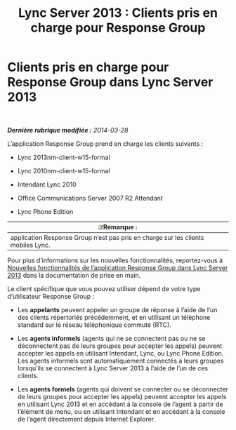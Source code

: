 ﻿---
title: 'Lync Server 2013 : Clients pris en charge pour Response Group'
TOCTitle: Clients pris en charge pour Response Group
ms:assetid: 84911025-e754-41a8-ba48-e31c058fc557
ms:mtpsurl: https://technet.microsoft.com/fr-fr/library/Gg398674(v=OCS.15)
ms:contentKeyID: 49297944
ms.date: 05/20/2016
mtps_version: v=OCS.15
ms.translationtype: HT
---

# Clients pris en charge pour Response Group dans Lync Server 2013

 

_**Dernière rubrique modifiée :** 2014-03-28_

L’application Response Group prend en charge les clients suivants :

  - Lync 2013nm-client-w15-formal

  - Lync 2010nm-client-w15-formal

  - Intendant Lync 2010

  - Office Communications Server 2007 R2 Attendant

  - Lync Phone Edition

<table>
<thead>
<tr class="header">
<th><img src="images/Gg398920.note(OCS.15).gif" title="note" alt="note" />Remarque :</th>
</tr>
</thead>
<tbody>
<tr class="odd">
<td>application Response Group n’est pas pris en charge sur les clients mobiles Lync.</td>
</tr>
</tbody>
</table>


Pour plus d’informations sur les nouvelles fonctionnalités, reportez-vous à [Nouvelles fonctionnalités de l’application Response Group dans Lync Server 2013](lync-server-2013-new-response-group-application-features.md) dans la documentation de prise en main.

Le client spécifique que vous pouvez utiliser dépend de votre type d’utilisateur Response Group :

  - Les **appelants** peuvent appeler un groupe de réponse à l’aide de l’un des clients répertoriés précédemment, et en utilisant un téléphone standard sur le réseau téléphonique commuté (RTC).

  - Les **agents informels** (agents qui ne se connectent pas ou ne se déconnectent pas de leurs groupes pour accepter les appels) peuvent accepter les appels en utilisant Intendant, Lync, ou Lync Phone Edition. Les agents informels sont automatiquement connectés à leurs groupes lorsqu’ils se connectent à Lync Server 2013 à l’aide de l’un de ces clients.

  - Les **agents formels** (agents qui doivent se connecter ou se déconnecter de leurs groupes pour accepter les appels) peuvent accepter les appels en utilisant Lync 2013 et en accédant à la console de l’agent à partir de l’élément de menu, ou en utilisant Intendant et en accédant à la console de l’agent directement depuis Internet Explorer.

